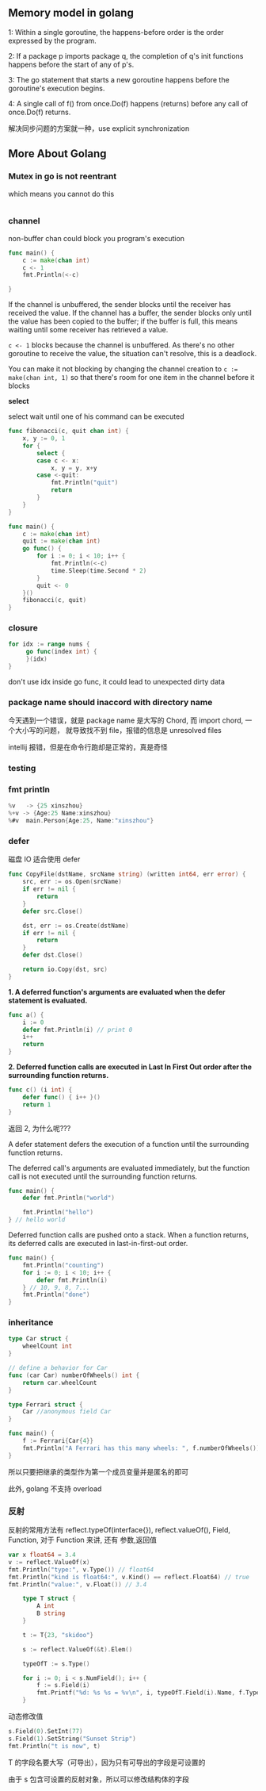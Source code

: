 
## Memory model in golang

1: Within a single goroutine, the happens-before order is the order expressed by the program.

2: If a package p imports package q, the completion of q's init functions happens before the start 
of any of p's.

3: The go statement that starts a new goroutine happens before the goroutine's execution begins.

4: A single call of f() from once.Do(f) happens (returns) before any call of once.Do(f) returns.

解决同步问题的方案就一种，use explicit synchronization


## More About Golang

### Mutex in go is not reentrant

which means you cannot do this

```go

```

### channel

non-buffer chan could block you program's execution

```go
func main() {
    c := make(chan int)
    c <- 1
    fmt.Println(<-c)

}
```

If the channel is unbuffered, the sender blocks until the receiver has received the value. 
If the channel has a buffer, the sender blocks only until the value has been copied to 
the buffer; if the buffer is full, this means waiting until some receiver has retrieved a value.

`c <- 1` blocks because the channel is unbuffered. As there's no other goroutine to 
receive the value, the situation can't resolve, this is a deadlock.

You can make it not blocking by changing the channel creation to `c := make(chan int, 1)`
so that there's room for one item in the channel before it blocks

**select**

select wait until one of his command can be executed

```go
func fibonacci(c, quit chan int) {
    x, y := 0, 1
    for {
        select {
        case c <- x:
            x, y = y, x+y
        case <-quit:
            fmt.Println("quit")
            return
        }
    }
}

func main() {
    c := make(chan int)
    quit := make(chan int)
    go func() {
        for i := 0; i < 10; i++ {
            fmt.Println(<-c)
            time.Sleep(time.Second * 2)
        }
        quit <- 0
    }()
    fibonacci(c, quit)
}
```

### closure

```go
for idx := range nums {
     go func(index int) {
     }(idx)
}
```

don't use idx inside go func, it could lead to unexpected dirty data

### package name should inaccord with directory name

今天遇到一个错误，就是 package name 是大写的 Chord, 而 import chord, 一个大小写的问题，
就导致找不到 file，报错的信息是 unresolved files

intellij 报错，但是在命令行跑却是正常的，真是奇怪

### testing

### fmt println

```go
%v   -> {25 xinszhou}
%+v -> {Age:25 Name:xinszhou}
%#v  main.Person{Age:25, Name:"xinszhou"}
```

### defer

磁盘 IO 适合使用 defer

```go
func CopyFile(dstName, srcName string) (written int64, err error) {
    src, err := os.Open(srcName)
    if err != nil {
        return
    }
    defer src.Close()

    dst, err := os.Create(dstName)
    if err != nil {
        return
    }
    defer dst.Close()

    return io.Copy(dst, src)
}
```

**1. A deferred function's arguments are evaluated when the defer statement is evaluated.**

```go
func a() {
    i := 0
    defer fmt.Println(i) // print 0
    i++
    return
}
```

**2. Deferred function calls are executed in Last In First Out order after the surrounding function returns.**

```go
func c() (i int) {
    defer func() { i++ }()
    return 1
}
```

返回 2, 为什么呢???

A defer statement defers the execution of a function until the surrounding function returns.

The deferred call's arguments are evaluated immediately, but the function call is not 
executed until the surrounding function returns.

```go
func main() {
    defer fmt.Println("world")

    fmt.Println("hello")
} // hello world
```

Deferred function calls are pushed onto a stack. When a function returns, its deferred calls are executed in last-in-first-out order.

```go
func main() {
    fmt.Println("counting")
    for i := 0; i < 10; i++ {
        defer fmt.Println(i)
    } // 10, 9, 8, 7...
    fmt.Println("done")
}
```

### inheritance

```go
type Car struct {
    wheelCount int
}

// define a behavior for Car
func (car Car) numberOfWheels() int {
    return car.wheelCount
}

type Ferrari struct {
    Car //anonymous field Car
}

func main() {
    f := Ferrari{Car{4}}
    fmt.Println("A Ferrari has this many wheels: ", f.numberOfWheels()) //no method defined for Ferrari, but we have the same behavior as Car.
}
```

所以只要把继承的类型作为第一个成员变量并是匿名的即可

此外, golang 不支持 overload

### 反射

反射的常用方法有 reflect.typeOf(interface{}), reflect.valueOf(), Field, Function, 对于 Function 来讲,
还有 参数,返回值


```go
var x float64 = 3.4
v := reflect.ValueOf(x)
fmt.Println("type:", v.Type()) // float64
fmt.Println("kind is float64:", v.Kind() == reflect.Float64) // true
fmt.Println("value:", v.Float()) // 3.4
```

```go
    type T struct {
        A int
        B string
    }

    t := T{23, "skidoo"}

    s := reflect.ValueOf(&t).Elem()

    typeOfT := s.Type()

    for i := 0; i < s.NumField(); i++ {
        f := s.Field(i)
        fmt.Printf("%d: %s %s = %v\n", i, typeOfT.Field(i).Name, f.Type(), f.Interface())
    }
```

动态修改值

```go
s.Field(0).SetInt(77)
s.Field(1).SetString("Sunset Strip")
fmt.Println("t is now", t)
```

T 的字段名要大写（可导出），因为只有可导出的字段是可设置的

由于 s 包含可设置的反射对象，所以可以修改结构体的字段